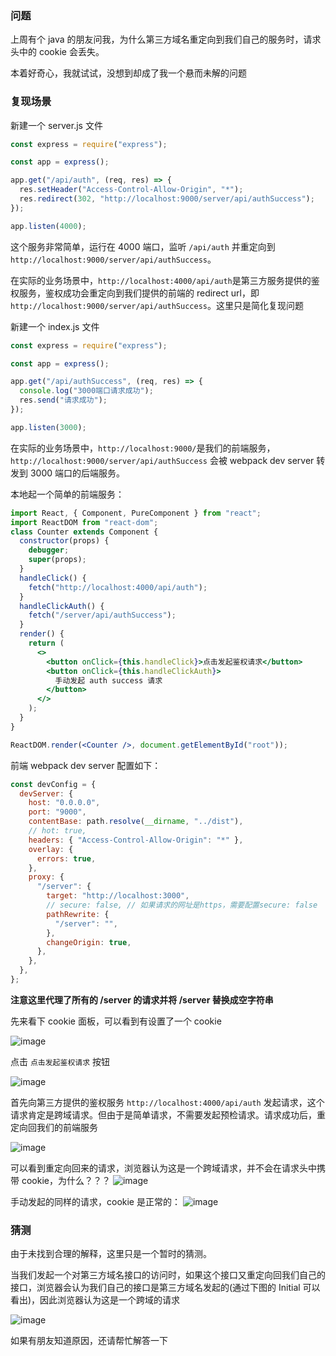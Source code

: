 ### 问题

上周有个 java 的朋友问我，为什么第三方域名重定向到我们自己的服务时，请求头中的 cookie 会丢失。

本着好奇心，我就试试，没想到却成了我一个悬而未解的问题

### 复现场景

新建一个 server.js 文件

```js
const express = require("express");

const app = express();

app.get("/api/auth", (req, res) => {
  res.setHeader("Access-Control-Allow-Origin", "*");
  res.redirect(302, "http://localhost:9000/server/api/authSuccess");
});

app.listen(4000);
```

这个服务非常简单，运行在 4000 端口，监听 `/api/auth` 并重定向到 `http://localhost:9000/server/api/authSuccess`。

在实际的业务场景中，`http://localhost:4000/api/auth`是第三方服务提供的鉴权服务，鉴权成功会重定向到我们提供的前端的 redirect url，即 `http://localhost:9000/server/api/authSuccess`。这里只是简化复现问题

新建一个 index.js 文件

```js
const express = require("express");

const app = express();

app.get("/api/authSuccess", (req, res) => {
  console.log("3000端口请求成功");
  res.send("请求成功");
});

app.listen(3000);
```

在实际的业务场景中，`http://localhost:9000/`是我们的前端服务， `http://localhost:9000/server/api/authSuccess` 会被 webpack dev server 转发到 3000 端口的后端服务。

本地起一个简单的前端服务：

```jsx
import React, { Component, PureComponent } from "react";
import ReactDOM from "react-dom";
class Counter extends Component {
  constructor(props) {
    debugger;
    super(props);
  }
  handleClick() {
    fetch("http://localhost:4000/api/auth");
  }
  handleClickAuth() {
    fetch("/server/api/authSuccess");
  }
  render() {
    return (
      <>
        <button onClick={this.handleClick}>点击发起鉴权请求</button>
        <button onClick={this.handleClickAuth}>
          手动发起 auth success 请求
        </button>
      </>
    );
  }
}

ReactDOM.render(<Counter />, document.getElementById("root"));
```

前端 webpack dev server 配置如下：

```js
const devConfig = {
  devServer: {
    host: "0.0.0.0",
    port: "9000",
    contentBase: path.resolve(__dirname, "../dist"),
    // hot: true,
    headers: { "Access-Control-Allow-Origin": "*" },
    overlay: {
      errors: true,
    },
    proxy: {
      "/server": {
        target: "http://localhost:3000",
        // secure: false, // 如果请求的网址是https，需要配置secure: false
        pathRewrite: {
          "/server": "",
        },
        changeOrigin: true,
      },
    },
  },
};
```

**注意这里代理了所有的 /server 的请求并将 /server 替换成空字符串**

先来看下 cookie 面板，可以看到有设置了一个 cookie

![image](../../Front-End-Development-Notes/302-01.jpg)

点击 `点击发起鉴权请求` 按钮

![image](../../Front-End-Development-Notes/302-02.jpg)

首先向第三方提供的鉴权服务 `http://localhost:4000/api/auth` 发起请求，这个请求肯定是跨域请求。但由于是简单请求，不需要发起预检请求。请求成功后，重定向回我们的前端服务

![image](../../Front-End-Development-Notes/302-03.jpg)

可以看到重定向回来的请求，浏览器认为这是一个跨域请求，并不会在请求头中携带 cookie，为什么？？？
![image](../../Front-End-Development-Notes/302-04.jpg)

手动发起的同样的请求，cookie 是正常的：
![image](../../Front-End-Development-Notes/302-05.jpg)

### 猜测

由于未找到合理的解释，这里只是一个暂时的猜测。

当我们发起一个对第三方域名接口的访问时，如果这个接口又重定向回我们自己的接口，浏览器会认为我们自己的接口是第三方域名发起的(通过下图的 Initial 可以看出)，因此浏览器认为这是一个跨域的请求

![image](../../Front-End-Development-Notes/302-02.jpg)

如果有朋友知道原因，还请帮忙解答一下
